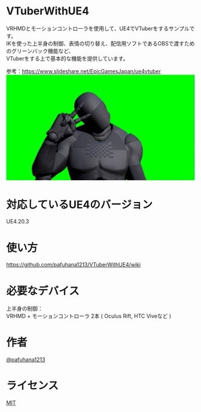 # VTuberWithUE4
VRHMDとモーションコントローラを使用して、UE4でVTuberをするサンプルです。  
IKを使った上半身の制御、表情の切り替え、配信用ソフトであるOBSで渡すためのグリーンバック機能など、  
VTuberをする上で基本的な機能を提供しています。  
  
参考：https://www.slideshare.net/EpicGamesJapan/ue4vtuber
![ScreenShot0](https://github.com/pafuhana1213/Screenshot/blob/master/UE4WithVTuber0.jpg "")  

# 対応しているUE4のバージョン
UE4.20.3

# 使い方
https://github.com/pafuhana1213/VTuberWithUE4/wiki  

# 必要なデバイス
上半身の制御：  
VRHMD + モーションコントローラ 2本 ( Oculus Rift, HTC Viveなど )  

# 作者
[@pafuhana1213](https://twitter.com/pafuhana1213)

# ライセンス
[MIT](https://github.com/pafuhana1213/VTuberWithUE4/blob/master/LICENSE)
